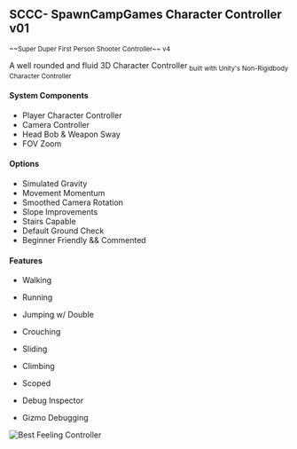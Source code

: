 ## SCCC- SpawnCampGames Character Controller v01
<sub>
~~Super Duper First Person Shooter Controller~~ v4
</sub>

A well rounded and fluid 3D Character Controller<sub>
built with Unity's Non-Rigidbody Character Controller</sub>
#### System Components
- Player Character Controller
- Camera Controller
- Head Bob & Weapon Sway
- FOV Zoom

#### Options
- Simulated Gravity
- Movement Momentum
- Smoothed Camera Rotation
- Slope Improvements
- Stairs Capable
- Default Ground Check
- Beginner Friendly && Commented

#### Features
- Walking
- Running
- Jumping w/ Double
- Crouching
- Sliding
- Climbing
- Scoped

- Debug Inspector
- Gizmo Debugging

![Best Feeling Controller](https://github.com/SpawnCampGames/SCG-Player-Controller/blob/main/SCG_Controller.png?raw=true)
